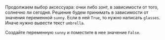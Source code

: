 Продолжаем выбор аксессуара: очки либо зонт, в зависимости от того, солнечно ли сегодня. Решение будем принимать в зависимости от значения переменной `sunny`. Если в ней `True`, то нужно написать `glasses`. Иначе нужно вывести текст `umbrella`.

Создайте переменную `sunny` и поместите в нее значение `False`.